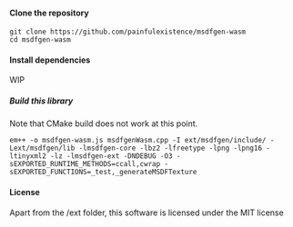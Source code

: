 #### Clone the repository
```
git clone https://github.com/painfulexistence/msdfgen-wasm
cd msdfgen-wasm
```

#### Install dependencies
WIP

##### Build this library
Note that CMake build does not work at this point.
```
em++ -o msdfgen-wasm.js msdfgenWasm.cpp -I ext/msdfgen/include/ -Lext/msdfgen/lib -lmsdfgen-core -lbz2 -lfreetype -lpng -lpng16 -ltinyxml2 -lz -lmsdfgen-ext -DNDEBUG -O3 -sEXPORTED_RUNTIME_METHODS=ccall,cwrap -sEXPORTED_FUNCTIONS=_test,_generateMSDFTexture
```

#### License
Apart from the /ext folder, this software is licensed under the MIT license

